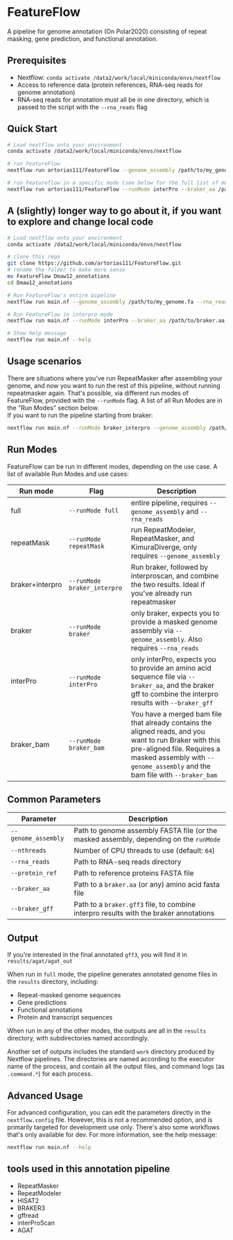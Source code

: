 # FeatureFlow
A pipeline for genome annotation (On Polar2020) consisting of repeat masking, gene prediction, and functional annotation.

## Prerequisites

- Nextflow: `conda activate /data2/work/local/miniconda/envs/nextflow`
- Access to reference data (protein references, RNA-seq reads for genome annotation)
- RNA-seq reads for annotation must all be in one directory, which is passed to the script with the `--rna_reads` flag

## Quick Start

```bash
# Load nextflow onto your environment
conda activate /data2/work/local/miniconda/envs/nextflow

# run FeatureFlow
nextflow run artorias111/FeatureFlow --genome_assembly /path/to/my_genome.fa --rna_reads /path/to/rna/reads --nthreads 64

# run Featureflow in a specific mode (see below for the full list of modes)
nextflow run artorias111/FeatureFlow --runMode interPro --braker_aa /path/to/braker.aa --braker_gff /path/to/braker.gff3
```

## A (slightly) longer way to go about it, if you want to explore and change local code
```bash
# Load nextflow onto your environment
conda activate /data2/work/local/miniconda/envs/nextflow

# clone this repo
git clone https://github.com/artorias111/FeatureFlow.git
# rename the folder to make more sense
mv FeatureFlow Dmaw12_annotations
cd Dmaw12_annotations

# Run FeatureFlow's entire pipeline
nextflow run main.nf --genome_assembly /path/to/my_genome.fa --rna_reads /path/to/rna/reads --nthreads 64

# Run FeatureFlow in interpro mode
nextflow run main.nf --runMode interPro --braker_aa /path/to/braker.aa --braker_gff /path/to/braker.gff3

# Show help message
nextflow run main.nf --help
```

## Usage scenarios
There are situations where you've run RepeatMasker after assembling your genome, and now you want to run the rest of this pipeline, without running repeatmasker again. That's possible, via different run modes of FeatureFlow, provided with the `--runMode` flag. A list of all Run Modes are in the "Run Modes" section below. \
If you want to run the pipeline starting from braker: 
```bash
nextflow run main.nf --runMode braker_interpro --genome_assembly /path/to/masked/assembly.fa --rna_reads /path/to/rna_seq/read/dir
```

## Run Modes
FeatureFlow can be run in different modes, depending on the use case. A list of available Run Modes and use cases: 

| Run mode | Flag | Description |
|----------|------|-------------|
| full     | `--runMode full` | entire pipeline, requires `--genome_assembly` and `--rna_reads` |
|repeatMask |`--runMode repeatMask`| run RepeatModeler, RepeatMasker, and KimuraDiverge, only requires `--genome_assembly` |
| braker+interpro|`--runMode braker_interpro`| Run braker, followed by interproscan, and combine the two results. Ideal if you've already run repeatmasker |
| braker | `--runMode braker` | only braker, expects you to provide a masked genome assembly via `--genome_assembly`. Also requires `--rna_reads` |
|interPro | `--runMode interPro` | only interPro, expects you to provide an amino acid sequence file via `--braker_aa`, and the braker gff to combine the interpro results with `--braker_gff` |
| braker_bam | `--runMode braker_bam` | You have a merged bam file that already contains the aligned reads, and you want to run Braker with this pre-aligned file. Requires a masked assembly with `--genome_assembly` and the bam file with `--braker_bam`|



## Common Parameters

| Parameter | Description |
|-----------|-------------|
| `--genome_assembly` | Path to genome assembly FASTA file (or the masked assembly, depending on the `runMode` |
| `--nthreads` | Number of CPU threads to use (default: `64`) |
| `--rna_reads` | Path to RNA-seq reads directory | 
| `--protein_ref`| Path to reference proteins FASTA file | 
|`--braker_aa`|Path to a `braker.aa` (or any) amino acid fasta file |
|`--braker_gff`| Path to a `braker.gff3` file, to combine interpro results with the braker annotations|

## Output
If you're interested in the final annotated `gff3`, you will find it in `results/agat/agat_out`

When run in `full` mode, the pipeline generates annotated genome files in the `results` directory, including:
- Repeat-masked genome sequences
- Gene predictions
- Functional annotations
- Protein and transcript sequences

When run in any of the other modes, the outputs are all in the `results` directory, with subdirectories named accordingly. 

Another set of outputs includes the standard `work` directory produced by Nextflow pipelines. The directories are named according to the executor name of the process, and contain all the output files, and command logs (as `.command.*`) for each process. 


## Advanced Usage

For advanced configuration, you can edit the parameters directly in the `nextflow.config` file. However, this is not a recommended option, and is primarily targeted for development use only. There's also some workflows that's only available for dev. For more information, see the help message:

```bash
nextflow run main.nf --help
```

## tools used in this annotation pipeline
- RepeatMasker
- RepeatModeler
- HISAT2
- BRAKER3
- gffread
- interProScan
- AGAT
